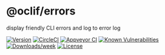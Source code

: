 @oclif/errors
==============

display friendly CLI errors and log to error log

[![Version](https://img.shields.io/npm/v/@oclif/errors.svg)](https://npmjs.org/package/@oclif/errors)
[![CircleCI](https://circleci.com/gh/oclif/errors/tree/master.svg?style=svg)](https://circleci.com/gh/oclif/errors/tree/master)
[![Appveyor CI](https://ci.appveyor.com/api/projects/status/github/oclif/errors?branch=master&svg=true)](https://ci.appveyor.com/project/heroku/errors/branch/master)
[![Known Vulnerabilities](https://snyk.io/test/npm/@oclif/errors/badge.svg)](https://snyk.io/test/npm/@oclif/errors)
[![Downloads/week](https://img.shields.io/npm/dw/@oclif/errors.svg)](https://npmjs.org/package/@oclif/errors)
[![License](https://img.shields.io/npm/l/@oclif/errors.svg)](https://github.com/oclif/errors/blob/master/package.json)
